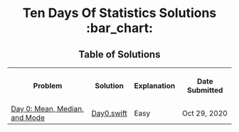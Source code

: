 <h1 align="center">Ten Days Of Statistics  Solutions :bar_chart:</h1>
<h2 align="center">Table of Solutions</h2>
<table style="width:100%">
  <tr>
    <th><p align="center">Problem</p></th>
    <th><p align="center">Solution</p></th>
    <th><p align="center">Explanation</p></th>
    <th><p align="center">Date Submitted</p></th>
  </tr>
  <tr>
    <td><a align="center" href="https://www.hackerrank.com/challenges/s10-basic-statistics">Day 0: Mean, Median, and Mode</a></td>
    <td><a align="center" href="Day%200/Day0.swift">Day0.swift</a></td>
    <td>Easy</td>
    <td>Oct 29, 2020</td>
  </tr>
</table>
